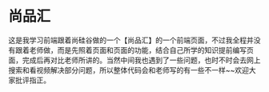 # 尚品汇
这是我学习前端跟着尚硅谷做的一个【尚品汇】的一个前端页面，不过我全程并没有跟着老师做，而是先照着页面和页面的功能，结合自己所学的知识提前编写页面，完成后再对比老师所讲的。当然中间我也遇到了一些问题，也时不时会去网上搜索和看视频解决部分问题，所以整体代码会和老师写的有一些不一样~~欢迎大家批评指正。
